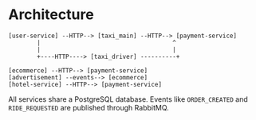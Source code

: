 # Architecture

```
[user-service] --HTTP--> [taxi_main] --HTTP--> [payment-service]
        |                                     ^
        |                                     |
        +----HTTP----> [taxi_driver] ----------+

[ecommerce] --HTTP--> [payment-service]
[advertisement] --events--> [ecommerce]
[hotel-service] --HTTP--> [payment-service]
```

All services share a PostgreSQL database. Events like `ORDER_CREATED` and `RIDE_REQUESTED` are published through RabbitMQ.
